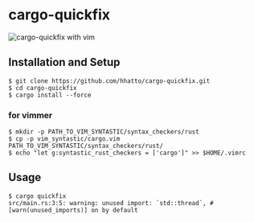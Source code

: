 # cargo-quickfix

![cargo-quickfix with vim](https://dl.dropboxusercontent.com/content_link/orrmhoqx5QBnsygkq9NO2CIhxQ5NZvf7k5MnQEEXW01OApHQneXxHY2p31zTgqw9/file "cargo-quickfix with vim")

## Installation and Setup

```
$ git clone https://github.com/hhatto/cargo-quickfix.git
$ cd cargo-quickfix
$ cargo install --force
```

### for vimmer

```
$ mkdir -p PATH_TO_VIM_SYNTASTIC/syntax_checkers/rust
$ cp -p vim_syntastic/cargo.vim PATH_TO_VIM_SYNTASTIC/syntax_checkers/rust/
$ echo "let g:syntastic_rust_checkers = ['cargo']" >> $HOME/.vimrc
```

## Usage

```
$ cargo quickfix
src/main.rs:3:5: warning: unused import: `std::thread`, #[warn(unused_imports)] on by default
```
